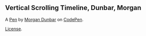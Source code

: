 Vertical Scrolling Timeline, Dunbar, Morgan
-------------------------------------------


A [Pen](http://codepen.io/Morgiebo/pen/PWqpRV) by [Morgan Dunbar](http://codepen.io/Morgiebo) on [CodePen](http://codepen.io/).

[License](http://codepen.io/Morgiebo/pen/PWqpRV/license).